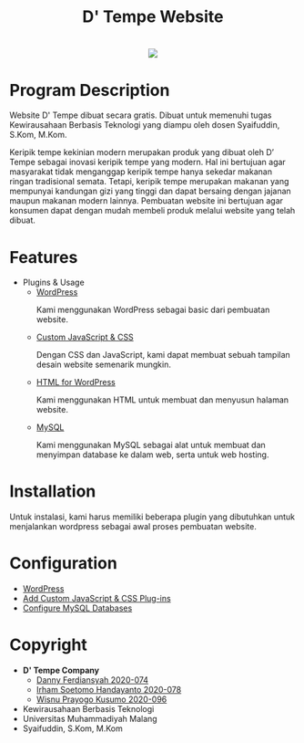 <h1 align="center">
D' Tempe Website
<h1 align="center">
    <img src="https://media.discordapp.net/attachments/762858115182886945/937983482733400104/IMG-20220131-WA0127.jpg">
</h1>

<h1><b>Program Description</b></h1>

<p>Website D' Tempe dibuat secara gratis. Dibuat untuk memenuhi tugas Kewirausahaan Berbasis
Teknologi yang diampu oleh dosen Syaifuddin, S.Kom, M.Kom.

Keripik tempe kekinian modern merupakan produk yang dibuat oleh D’ Tempe sebagai inovasi keripik tempe yang modern. Hal ini bertujuan agar masyarakat tidak menganggap keripik tempe hanya sekedar makanan ringan tradisional semata. Tetapi, keripik tempe merupakan makanan yang mempunyai kandungan gizi yang tinggi dan dapat bersaing dengan jajanan maupun makanan modern lainnya. Pembuatan website ini bertujuan agar konsumen dapat dengan mudah membeli produk melalui website yang telah dibuat.</p>

<h1><b>Features</b></h1>
        
- Plugins & Usage
    - [WordPress](https://wordpress.org/)
        <p>Kami menggunakan WordPress sebagai basic dari pembuatan website.</p>
    - [Custom JavaScript & CSS](https://www.niagahoster.co.id/blog/custom-javascript-dan-css-di-wordpress/)
        <p>Dengan CSS dan JavaScript, kami dapat membuat sebuah tampilan desain website semenarik mungkin.</p>
    - [HTML for WordPress](https://wpbuffs.com/edit-source-code-in-wordpress/)
        <p>Kami menggunakan HTML untuk membuat dan menyusun halaman website.</p>
    - [MySQL](https://www.wpbeginner.com/glossary/mysql/#:~:text=WordPress%20requires%20MySQL%20to%20store,web%20applications%20such%20as%20WordPress.)
        <p>Kami menggunakan MySQL sebagai alat untuk membuat dan menyimpan database ke dalam web, serta untuk web hosting.</p>
    
<h1><b>Installation</h1></b>
Untuk instalasi, kami harus memiliki beberapa plugin yang dibutuhkan untuk menjalankan wordpress sebagai awal proses pembuatan website.
    
<h1><b>Configuration</h1></b>

- [WordPress](https://blog.hubspot.com/marketing/wordpress-website)
- [Add Custom JavaScript & CSS Plug-ins](https://blog.hubspot.com/marketing/wordpress-website)
- [Configure MySQL Databases](https://www.wpbeginner.com/beginners-guide/beginners-guide-to-wordpress-database-management-with-phpmyadmin/)
    
<h1><b>Copyright</b></h1>
    
- <b>D' Tempe Company</b>
    - [Danny Ferdiansyah 2020-074](https://lms.umm.ac.id/user/view.php?id=3109&course=28189)
    - [Irham Soetomo Handayanto 2020-078](https://github.com/R34Hunter)
    - [Wisnu Prayogo Kusumo 2020-096](https://lms.umm.ac.id/user/view.php?id=3175&course=28189)
- Kewirausahaan Berbasis Teknologi
- Universitas Muhammadiyah Malang
- Syaifuddin, S.Kom, M.Kom
